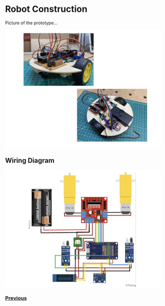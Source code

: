 # <a name="build"></a>Robot Construction
Picture of the prototype...

![Robot photo](../images/FRCRobot/FRCRobot.013.jpeg)

## Wiring Diagram

![Robot photo](../images/FRCRobot/FRCRobot.016.jpeg)


<h3><span style="float:left">
<a href="bom">Previous</a></span>